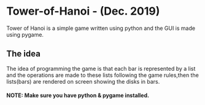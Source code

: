 # Tower-of-Hanoi - (Dec. 2019)
Tower of Hanoi is a simple game written using python and the GUI is made using pygame.


## The idea
The idea of programming the game is that each bar is represented by a list and the operations are made to these lists following the game rules,then the lists(bars) are rendered on screen showing the disks in bars.

#### NOTE: Make sure you have python & pygame installed.
